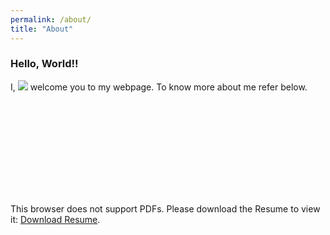 ```yaml
---
permalink: /about/
title: "About"
---
```


### Hello, World!! 
I, [![](https://img.shields.io/badge/Vivek-Kumar-red.svg)](https://sourcerer.io/vivekec) welcome you to my webpage. To know more about me refer below.


<object data="https://github.com/vivekec/certifications/blob/master/VK_resume.pdf" type="application/pdf" width="700px" height="700px">
    <embed src="https://github.com/vivekec/certifications/blob/master/VK_resume.pdf">
        <p>This browser does not support PDFs. Please download the Resume to view it: <a href="https://github.com/vivekec/certifications/blob/master/VK_resume.pdf">Download Resume</a>.</p>
    </embed>
</object>
